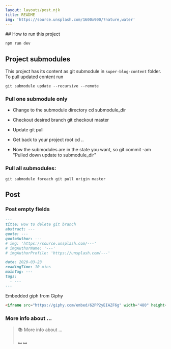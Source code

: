 ```yaml
---
layout: layouts/post.njk
title: README
img: 'https://source.unsplash.com/1600x900/?nature,water'
---
```



## How to run this project

```
npm run dev
```

## Project submodules

This project has its content as git submodule in `super-blog-content` folder.
To pull updated content run

```shell
git submodule update --recursive --remote
```

### Pull **one** submodule only

* Change to the submodule directory
cd submodule_dir

* Checkout desired branch
git checkout master

* Update
git pull

* Get back to your project root
cd ..

* Now the submodules are in the state you want, so
git commit -am "Pulled down update to submodule_dir"

### Pull all submodules:

```shell
git submodule foreach git pull origin master
```

## Post

### Post empty fields

```md
---
title: How to delete git branch
abstract: ---
quote: ---
quoteAuthor: ---
# img: 'https://source.unsplash.com/---'
# imgAuthorName: '---'
# imgAuthorProfile: 'https://unsplash.com/---'

date: 2020-03-23
readingTime: 10 mins
mainTag: ---
tags:
  - ---
---
```

Embedded giph from Giphy

```html
<iframe src="https://giphy.com/embed/62PP2yEIAZF6g" width="480" height="273" frameBorder="0" class="giphy-embed" allowFullScreen></iframe><a class="u-giphy__caption" href="https://giphy.com/gifs/swag-80s-sunglasses-62PP2yEIAZF6g">via GIPHY</a>
```

### More info about ...

> 📚 More info about ...
>
> [...](...)
> [...](...)
